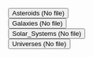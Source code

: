 <div class="collapsible-tabs">
              <div class="tab folder">
                <button class="tab-header folder-header no-file">Asteroids (No file)</button>
                <div class="tab-content folder-content" style="display: none;">No associated file for this folder.</div>
              </div>
              <div class="tab folder">
                <button class="tab-header folder-header no-file">Galaxies (No file)</button>
                <div class="tab-content folder-content" style="display: none;">No associated file for this folder.</div>
              </div>
              <div class="tab folder">
                <button class="tab-header folder-header no-file">Solar_Systems (No file)</button>
                <div class="tab-content folder-content" style="display: none;">No associated file for this folder.</div>
              </div>
              <div class="tab folder">
                <button class="tab-header folder-header no-file">Universes (No file)</button>
                <div class="tab-content folder-content" style="display: none;">No associated file for this folder.</div>
              </div></div>